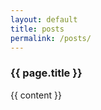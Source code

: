 ```yaml
---
layout: default
title: posts
permalink: /posts/
---
```


<div class="row g-5 mb-5">
  <div class="col-md-12">
    <h3 class="fw-bold border-bottom pb-3 mb-5">{{ page.title }}</h3>
    {{ content }}
  </div>
</div>